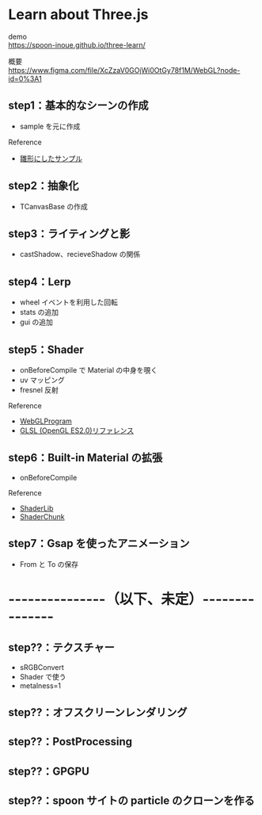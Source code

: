 # Learn about Three.js

demo<br>
https://spoon-inoue.github.io/three-learn/

概要<br>
https://www.figma.com/file/XcZzaV0GOjWi0OtGy78f1M/WebGL?node-id=0%3A1

## step1：基本的なシーンの作成

- sample を元に作成

Reference<br>

- [雛形にしたサンプル](https://github.com/mrdoob/three.js/blob/master/examples/webgl_raycaster_bvh.html)

## step2：抽象化

- TCanvasBase の作成

## step3：ライティングと影

- castShadow、recieveShadow の関係

## step4：Lerp

- wheel イベントを利用した回転
- stats の追加
- gui の追加

## step5：Shader

- onBeforeCompile で Material の中身を覗く
- uv マッピング
- fresnel 反射

Reference<br>

- [WebGLProgram](https://threejs.org/docs/#api/en/renderers/webgl/WebGLProgram)
- [GLSL (OpenGL ES2.0)リファレンス](https://gist.github.com/gyohk/abf13dbcb5be750b3b021752b280ccd3)

## step6：Built-in Material の拡張

- onBeforeCompile

Reference<br>

- [ShaderLib](https://github.com/mrdoob/three.js/tree/dev/src/renderers/shaders/ShaderLib)
- [ShaderChunk](https://github.com/mrdoob/three.js/tree/master/src/renderers/shaders/ShaderChunk)

## step7：Gsap を使ったアニメーション

- From と To の保存

# ---------------（以下、未定）---------------

## step??：テクスチャー

- sRGBConvert
- Shader で使う
- metalness=1

## step??：オフスクリーンレンダリング

## step??：PostProcessing

## step??：GPGPU

## step??：spoon サイトの particle のクローンを作る
